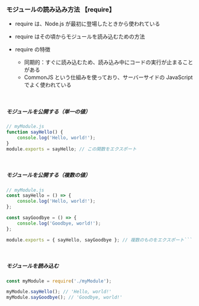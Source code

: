 ### モジュールの読み込み方法 【require】

-   require は、Node.js が最初に登場したときから使われている
-   require はその頃からモジュールを読み込むための方法
-   require の特徴

    -   同期的：すぐに読み込むため、読み込み中にコードの実行が止まることがある
    -   CommonJS という仕組みを使っており、サーバーサイドの JavaScript でよく使われている

<br/>

##### モジュールを公開する（単一の値）

```javascript
// myModule.js
function sayHello() {
    console.log('Hello, world!');
}
module.exports = sayHello; // この関数をエクスポート
```

<br/>

##### モジュールを公開する（複数の値）

````javascript
// myModule.js
const sayHello = () => {
    console.log('Hello, world!');
};

const sayGoodbye = () => {
    console.log('Goodbye, world!');
};

module.exports = { sayHello, sayGoodbye }; // 複数のものをエクスポート```
````

<br/>

##### モジュールを読み込む

```javascript
const myModule = require('./myModule');

myModule.sayHello(); // 'Hello, world!'
myModule.sayGoodbye(); // 'Goodbye, world!'
```

<br/>

